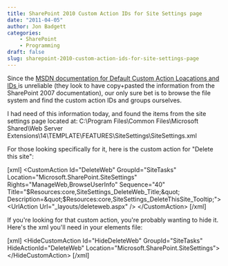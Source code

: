 ```yaml
---
title: SharePoint 2010 Custom Action IDs for Site Settings page
date: "2011-04-05"
author: Jon Badgett
categories:
    - SharePoint
    - Programming
draft: false
slug: sharepoint-2010-custom-action-ids-for-site-settings-page
---
```


Since the <a href="http://msdn.microsoft.com/en-us/library/bb802730.aspx">MSDN
documentation for Default Custom Action Loacations and IDs </a>is unreliable
(they look to have copy+pasted the information from the SharePoint 2007
documentation), our only sure bet is to browse the file system and find the
custom action IDs and groups ourselves.

I had need of this information today, and found the items from the site settings
page located at: C:\Program Files\Common Files\Microsoft Shared\Web Server
Extensions\14\TEMPLATE\FEATURES\SiteSettings\SiteSettings.xml

For those looking specifically for it, here is the custom action for "Delete
this site":

[xml] &lt;CustomAction Id=&quot;DeleteWeb&quot; GroupId=&quot;SiteTasks&quot;
Location=&quot;Microsoft.SharePoint.SiteSettings&quot;
Rights=&quot;ManageWeb,BrowseUserInfo&quot; Sequence=&quot;40&quot;
Title=&quot;$Resources:core,SiteSettings_DeleteWeb_Title;&quot;
        Description=&quot;$Resources:core,SiteSettings_DeleteThisSite_Tooltip;&quot;&gt;
&lt;UrlAction Url=&quot;\_layouts/deleteweb.aspx&quot; /&gt;
&lt;/CustomAction&gt; [/xml]

If you're looking for that custom action, you're probably wanting to hide it.
Here's the xml you'll need in your elements file:

[xml] &lt;HideCustomAction Id=&quot;HideDeleteWeb&quot;
GroupId=&quot;SiteTasks&quot; HideActionId=&quot;DeleteWeb&quot;
Location=&quot;Microsoft.SharePoint.SiteSettings&quot;&gt;
&lt;/HideCustomAction&gt; [/xml]
